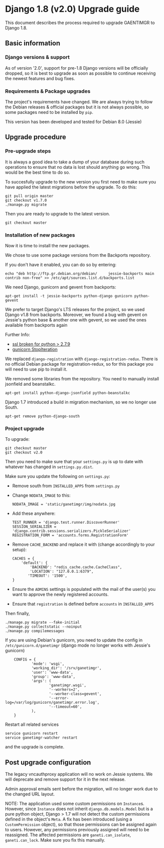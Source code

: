 # Django 1.8 (v2.0) Upgrade guide

This document describes the process required to upgrade GAENTIMGR to Django 1.8.

## Basic information

### Django versions & support

As of version '2.0', support for pre-1.8 Django versions will
be officially dropped, so it is best to upgrade as soon as possible to continue
receiving the newest features and bug fixes.

### Requirements & Package upgrades

The project's requirements have changed. We are always trying to follow the
Debian releases & official packages but it is not always possible, so some
packages need to be installed by `pip`.

This version has been developed and tested for Debian 8.0 (Jessie)



## Upgrade procedure

### Pre-upgrade steps

It is always a good idea to take a dump of your database during such operations
to ensure that no data is lost should anything go wrong. This would be the best
time to do so.

To succesfully upgrade to the new version you first need to make sure you have
applied the latest migrations before the upgrade. To do this:

    git pull origin master
    git checkout v1.7.0
    ./manage.py migrate

Then you are ready to upgrade to the latest version.

    git checkout master

### Installation of new packages

Now it is time to install the new packages.

We chose to use some package versions from the Backports repository.

If you don't have it enabled, you can do so by entering:
    
    echo "deb http://ftp.gr.debian.org/debian/     jessie-backports main contrib non-free" >> /etc/apt/sources.list.d/backports.list

We need Django, gunicorn and gevent from backports:
    
    apt-get install -t jessie-backports python-django gunicorn python-gevent

We prefer to target Django's LTS releases for the project, so we used Django
v1.8 from backports. Moreover, we found a bug with gevent on Jessie's python
base & another one with gevent, so we used the ones available from backports again

Further Info:
 - [ssl broken for python > 2.7.9](https://github.com/gevent/gevent/issues/477)
 - [gunicorn StopIteration](https://github.com/benoitc/gunicorn/issues/790)

We replaced `django-registration` with `django-registration-redux`.
There is no official Debian package for registration-redux, so for this package
you will need to use pip to install it.

We removed some libraries from the repository. You need to manually install
jsonfield and beanstalkc.

    apt-get install python-django-jsonfield python-beanstalkc
    
Django 1.7 introduced a build in migration mechanism, so we no longer use South.

    apt-get remove python-django-south


### Project upgrade

To upgrade:

    git checkout master
    git checkout v2.0

Then you need to make sure that your `settings.py` is up to date with whatever
has changed in `settings.py.dist`. 

Make sure you update the following on `settings.py`:

 - Remove south from `INSTALLED_APPS` from `settings.py`
 - Change `NODATA_IMAGE` to this:
    ```
    NODATA_IMAGE = 'static/ganetimgr/img/nodata.jpg
    ```
  - Add these anywhere:
    ```
    TEST_RUNNER = 'django.test.runner.DiscoverRunner'
    SESSION_SERIALIZER = 'django.contrib.sessions.serializers.PickleSerializer'
    REGISTRATION_FORM = 'accounts.forms.RegistrationForm'
    ```
 - Remove `CACHE_BACKEND` and replace it with (change accordingly to your setup):
    ```
    CACHES = {
        'default': {
            'BACKEND': "redis_cache.cache.CacheClass",
            'LOCATION': "127.0.0.1:6379",
           'TIMEOUT': '1500',
    }
    ```
 - Ensure the `ADMINS` settings is populated with the mail of the user(s)
   you want to approve the newly registered accounts.
 
 - Ensure that `registration` is defined before `accounts` in `INSTALLED_APPS`


Then finally,

    ./manage.py migrate --fake-initial
    ./manage.py collectstatic --noinput
    ./manage.py compilemessages


If you are using Debian's gunicorn, you need to update the config in
`/etc/gunicorn.d/ganetimgr` (django mode no longer works with Jessie's gunicorn)
```
    CONFIG = {
            'mode': 'wsgi',
            'working_dir': '/srv/ganetimgr',
            'user': 'www-data',
            'group': 'www-data',
            'args': (
                    'ganetimgr.wsgi',
                    '--workers=2',
                    '--worker-class=gevent',
                    '--error-log=/var/log/gunicorn/ganetimgr.error.log',
                    '--timeout=60',
            ),
    }
```

Restart all related services

    service gunicorn restart
    service ganetimgr-watcher restart

and the upgrade is complete.


## Post upgrade configuration

The legacy vncauthproxy application will no work on Jessie systems.
We will deprecate and remove support for it in the next release.

Admin approval emails sent before the migration, will no longer work due to the
changed URL layout.

NOTE: The application used some custom permissions on `Instance`s. However,
since `Instance` does not inherit `django.db.models.Model` but is a pure
python object, Django > 1.7 will not detect the custom permissions defined
in the object's `Meta`. A fix has been introduced (using a `CustomPermission`
object), so that those permissions can be assigned again to users. However,
any permissions previously assigned will need to be reassigned. The affected
permissions are `ganeti.can_isolate`, `ganeti.can_lock`. Make sure you fix
this manually.
